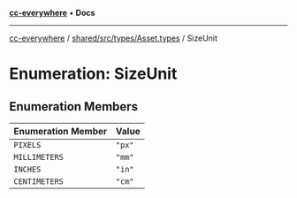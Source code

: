 [**cc-everywhere**](../../../../../index.md) • **Docs**

***

[cc-everywhere](../../../../../index.md) / [shared/src/types/Asset.types](../index.md) / SizeUnit

# Enumeration: SizeUnit

## Enumeration Members

| Enumeration Member | Value |
| ------ | ------ |
| `PIXELS` | `"px"` |
| `MILLIMETERS` | `"mm"` |
| `INCHES` | `"in"` |
| `CENTIMETERS` | `"cm"` |
